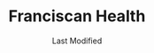 ---
layout: location-page
date: Last Modified
description: "Local COVID-19 testing is available at Franciscan Health in Indiana, Indiana, USA."
permalink: "locations/indiana/indiana/franciscan-health/"
tags:
  - locations
  - indiana
title: Franciscan Health
uniqueName: franciscan-health
state: Indiana
stateAbbr: IN
hood: "Indiana"
address: "301 West Homer Street"
city: "Indiana"
zip: "46360"
zipsNearby: "46501 46912 46502 46301 46302 46504 46506 46507 47925 46508 46303 46304 46307 46308 46511 46922 46310 46513 46311 46312 46514 46515 46516 46517 46524 47943 47946 46931 46401 46402 46403 46404 46405 46406 46407 46408 46409 46410 46411 46526 46527 46528 46530 46319 46531 46532 46320 46321 46322 46323 46324 46325 46327 46340 46341 46342 46935 46939 46345 46346 46534 46347 46348 46349 46536 46537 46350 46352 46538 46945 46355 46356 47957 46539 46360 46361 46540 46542 46365 46544 46545 46546 47959 46960 46968 47963 47964 46550 46552 46553 46366 46554 46556 46561 46563 46368 47978 46975 46371 46372 46978 46373 46374 46375 46376 46377 46601 46613 46614 46615 46616 46617 46619 46624 46626 46628 46634 46635 46637 46660 46680 46699 46985 46379 46567 46381 46570 46572 46382 46383 46384 46385 46573 46574 46390 46391 46380 46392 46393 46394 46996 46595 49013 49101 49022 49023 49102 49103 49104 49027 49106 49107 49031 49038 49039 49043 49045 49047 49111 49112 49130 49113 49115 49057 49061 49063 49116 49064 49065 49067 49117 49119 49120 49079 49084 49085 49125 49126 49090 49127 49128 49129 49095 49098 60007 60009 60290 60015 60016 60017 60018 60019 60201 60202 60203 60204 60208 60209 60022 60025 60026 60029 60035 60037 60040 60043 60045 60053 60056 60062 60065 60068 60070 60076 60077 60082 60090 60091 60093 60101 60401 60104 60105 60106 60402 60406 60513 60409 60499 60411 60412 60415 60514 60417 60419 60515 60516 60517 60126 60422 60130 60423 60131 60176 60425 60940 60426 60428 60429 60141 60521 60522 60523 60527 60561 60430 60944 60143 60525 60526 60438 60439 60440 60490 60441 60491 60148 60534 60442 60950 60443 60153 60154 60155 60160 60161 60162 60163 60164 60165 60445 60448 60954 60449 60451 60452 60453 60454 60455 60456 60457 60458 60459 60301 60302 60303 60304 60305 60461 60462 60467 60463 60464 60466 60484 60468 60469 60471 60171 60546 60472 60958 60473 60475 60501 60476 60477 60478 60487 60181 60558 60559 60480 60191 60399 60465 60482 60601 60602 60603 60604 60605 60606 60607 60608 60609 60610 60611 60612 60613 60614 60615 60616 60617 60618 60619 60620 60621 60622 60623 60624 60625 60626 60628 60629 60630 60631 60632 60633 60634 60636 60637 60638 60639 60640 60641 60642 60643 60644 60645 60646 60647 60649 60651 60652 60653 60654 60655 60656 60657 60659 60660 60661 60664 60666 60668 60669 60670 60673 60674 60675 60677 60678 60680 60681 60682 60684 60685 60686 60687 60688 60689 60690 60691 60693 60694 60695 60696 60697 60699 60701 60706 60707 60712 60714 60803 60804 60805 60827 46604 46620 49121 60679 60570 60663" 
mapUrl: "http://maps.apple.com/?q=Franciscan+Health&address=301+West+Homer+Street,Indiana,Indiana,46360"
locationType: Drive-thru
phone: "219-877-1474"
website: "https://www.franciscanhealth.org/news-and-events/news/new-visitor-restrictions-covid-19-testing-begin-franciscan-health-michigan-city"
onlineBooking: undefined
closed: undefined
closedUpdate: May 25th, 2020
notes: "Requires doctor's referral. Patients only."
days: Weekdays
hours: 10AM-4PM
ctaMessage: Learn more
ctaUrl: "https://www.franciscanhealth.org/news-and-events/news/new-visitor-restrictions-covid-19-testing-begin-franciscan-health-michigan-city"
---